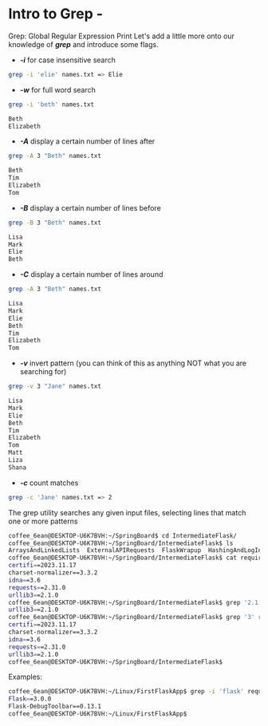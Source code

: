 # Intro to Grep -

Grep: Global Regular Expression Print
Let's add a little more onto our knowledge of ***grep*** and introduce some flags.
- ***-i*** for case insensitive search
```bash
grep -i 'elie' names.txt => Elie
```

- ***-w*** for full word search
```bash
grep -i 'beth' names.txt

Beth
Elizabeth
```

- ***-A*** display a certain number of lines after
```bash
grep -A 3 "Beth" names.txt

Beth
Tim
Elizabeth
Tom
```

- ***-B*** display a certain number of lines before
```bash
grep -B 3 "Beth" names.txt

Lisa
Mark
Elie
Beth
```

- ***-C*** display a certain number of lines around
```bash
grep -A 3 "Beth" names.txt

Lisa
Mark
Elie
Beth
Tim
Elizabeth
Tom
```

- ***-v*** invert pattern (you can think of this as anything NOT what you are
    searching for)
```bash
grep -v 3 "Jane" names.txt

Lisa
Mark
Elie
Beth
Tim
Elizabeth
Tom
Matt
Liza
Shana
```

- ***-c*** count matches
```bash
grep -c 'Jane' names.txt => 2
```

The grep utility searches any given input files, selecting lines that match one or 
more patterns
```bash
coffee_6ean@DESKTOP-U6K7BVH:~/SpringBoard$ cd IntermediateFlask/
coffee_6ean@DESKTOP-U6K7BVH:~/SpringBoard/IntermediateFlask$ ls
ArraysAndLinkedLists  ExternalAPIRequests  FlaskWrapup  HashingAndLogIn  Keys  PythonWrapup  RESTFUL_JSON_API  WTForms  requirements.txt  venv
coffee_6ean@DESKTOP-U6K7BVH:~/SpringBoard/IntermediateFlask$ cat requirements.txt 
certifi==2023.11.17
charset-normalizer==3.3.2
idna==3.6
requests==2.31.0
urllib3==2.1.0
coffee_6ean@DESKTOP-U6K7BVH:~/SpringBoard/IntermediateFlask$ grep '2.1' requirements.txt 
urllib3==2.1.0
coffee_6ean@DESKTOP-U6K7BVH:~/SpringBoard/IntermediateFlask$ grep '3' requirements.txt 
certifi==2023.11.17
charset-normalizer==3.3.2
idna==3.6
requests==2.31.0
urllib3==2.1.0
coffee_6ean@DESKTOP-U6K7BVH:~/SpringBoard/IntermediateFlask$ 
```

Examples:
```bash
coffee_6ean@DESKTOP-U6K7BVH:~/Linux/FirstFlaskApp$ grep -i 'flask' requirements.txt 
Flask==3.0.0
Flask-DebugToolbar==0.13.1
coffee_6ean@DESKTOP-U6K7BVH:~/Linux/FirstFlaskApp$ 
```
